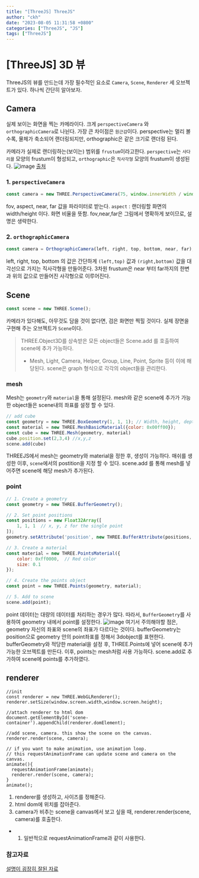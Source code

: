 ```yaml
---
title: "[ThreeJS] ThreeJS"
author: "ckh"
date: "2023-08-05 11:31:58 +0800"
categories: ["ThreeJS", "JS"]
tags: ["ThreeJS"]  
---
```


# [ThreeJS] 3D 뷰
ThreeJS의 뷰를 만드는데 가장 필수적인 요소로 ``Camera``, ``Scene``, ``Renderer`` 세 오브젝트가 있다.
하나씩 간단히 알아보자.

## Camera
실제 보이는 화면을 찍는 카메라이다. 크게 ``perspectiveCamera`` 와 ``orthographicCamera``로 나뉜다.
가장 큰 차이점은 ``원근감``이다. perspective는 멀리 볼 수록, 물체가 축소되어 랜더링되지만, orthographic은 같은 크기로 랜더링 된다.

카메라가 실제로 랜더링하는(보이는) 범위를 ``frustum``이라고한다.
``perspective``는 ``사다리꼴`` 모양의 frustum이 형성되고, ``orthographic``은 ``직사각형`` 모양의 frustum이 생성된다.
![image](https://github.com/ckh7488/ckh7488.github.io/assets/75701998/116d442d-dd8b-4876-9650-cf07fc11afff)
[출처](https://www.script-tutorials.com/webgl-with-three-js-lesson-9/)
  ### 1. ``perspectiveCamera``
```javascript
const camera = new THREE.PerspectiveCamera(75, window.innerWidth / window.innerHeight, 0.1, 100000);
```
fov, aspect, near, far 값을 파라미터로 받는다.
``aspect`` : 랜더링할 화면의 width/height 이다. 화면 비율을 뜻함.
fov,near,far은 그림에서 명확하게 보이므로, 설명은 생략한다.

  ### 2. ``orthographicCamera``
```javascript
const camera = OrthographicCamera(left, right, top, bottom, near, far);
```
left, right, top, bottom 의 값은 간단하게 ``(left,top)`` 값과 ``(right,bottom)`` 값을 대각선으로 가지는 직사각형을 만들어준다.
3차원 frustum은 near 부터 far까지의 한변과 위의 값으로 만들어진 사각형으로 이루어진다.

## Scene
```javascript
const scene = new THREE.Scene();
```
카메라가 있다해도, 아무것도 담을 것이 없다면, 검은 화면만 찍힐 것이다. 실제 장면을 구현해 주는 오브젝트가 ``Scene``이다.

>THREE.Object3D를 상속받은 모든 object들은 Scene.add 를 호출하여 scene에 추가 가능하다.
> * Mesh, Light, Camera, Helper, Group, Line, Point, Sprite 등이 이에 해당된다.
>scene은 graph 형식으로 각각의 object들을 관리한다.

 ### mesh
 Mesh는 ``geometry``와 ``material``을 통해 설정된다.
 mesh와 같은 scene에 추가가 가능한 object들은 scene내의 좌표를 설정 할 수 있다.
 ```javascript
// add cube
const geometry = new THREE.BoxGeometry(1, 1, 1); // Width, height, depth
const material = new THREE.MeshBasicMaterial({color: 0x00ff00});
const cube = new THREE.Mesh(geometry, material)
cube.position.set(2,3,4) //x,y,z
scene.add(cube)
```
 THREEJS에서 mesh는 geometry와 material을 정한 후, 생성이 가능하다.
 매쉬를 생성한 이후, ``scene``에서의 postition을 지정 할 수 있다.
 scene.add 를 통해 mesh를 넣어주면 scene에 해당 mesh가 추가된다.

 ###  point
```javascript
// 1. Create a geometry
const geometry = new THREE.BufferGeometry();

// 2. Set point positions
const positions = new Float32Array([
    1, 1, 1  // x, y, z for the single point
]);
geometry.setAttribute('position', new THREE.BufferAttribute(positions, 3));  // 3 values per vertex

// 3. Create a material
const material = new THREE.PointsMaterial({
    color: 0xff0000,  // Red color
    size: 0.1
});

// 4. Create the points object
const point = new THREE.Points(geometry, material);

// 5. Add to scene
scene.add(point);
```
point 데이터는 대량의 데이터를 처리하는 경우가 많다.
따라서, ``BufferGeometry``를 사용하여 geometry 내에서 point를 설정한다.
 ![image](https://github.com/ckh7488/ckh7488.github.io/assets/75701998/2b022ffc-4d60-4635-a9a4-c483ea4afa65)
 여기서 주의해야할 점은, geometry 자신의 좌표와 scene의 좌표가 다르다는 것이다. bufferGeometry는 position으로 geometry 안의 point좌표를 정해서 3dobject를 표현한다.
bufferGeometry와 적당한 material을 설정 후, THREE.Points에 넣어 scene에 추가 가능한 오브젝트를 만든다.
이후, points는 mesh처럼 사용 가능하다. scene.add로 추가하여 scene에 points를 추가하였다.

## renderer
```
//init
const renderer = new THREE.WebGLRenderer();
renderer.setSize(window.screen.width,window.screen.height);

//attach renderer to html dom
document.getElementById('scene-container').appendChild(renderer.domElement);

//add scene, camera. this show the scene on the canvas.
renderer.render(scene, camera);

// if you want to make animation, use animation loop.
// this requestAnimationFrame can update scene and camera on the canvas.
animate(){
  requestAnimationFrame(animate);
  renderer.render(scene, camera);
}
animate();
```
1. renderer를 생성하고, 사이즈를 정해준다. 
2. html dom에 위치를 잡아준다.
3. camera가 비추는 scene을 canvas에서 보고 싶을 때, renderer.render(scene, camera)를 호출한다.
 * 1. 일반적으로 requestAnimationFrame과 같이 사용한다.


### 참고자료
[설명이 굉장히 잘된 자료](https://designbase.co.kr/threejs-03/) 

